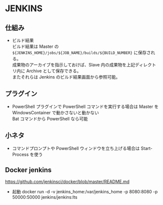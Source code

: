 # JENKINS

## 仕組み

- ビルド結果  
  ビルド結果は Master の `${JENKINS_HOME}/jobs/${JOB_NAME}/builds/${BUILD_NUMBER}` に保存される。  
  成果物のアーカイブを指示しておけば、Slave 内の成果物を上記ディレクトリ内に Archive として保存できる。  
  またそれらは Jenkins のビルド結果画面から参照可能。

## プラグイン

- PowerShell プラグインで PowerShell コマンドを実行する場合は Master を WindowsContainer で動かさないと動かない  
  Bat コマンドから PowerShell なら可能

## 小ネタ

- コマンドプロンプトや PowerShell ウィンドウを立ち上げる場合は Start-Process を使う

## Docker jenkins

<https://github.com/jenkinsci/docker/blob/master/README.md>

- 起動
  docker run -d -v jenkins_home:/var/jenkins_home -p 8080:8080 -p 50000:50000 jenkins/jenkins:lts
